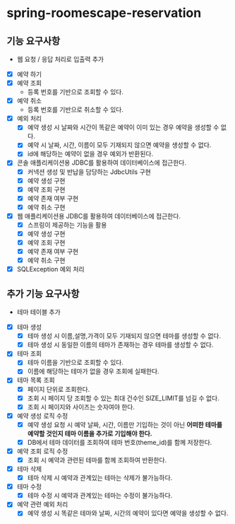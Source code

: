 # spring-roomescape-reservation

## 기능 요구사항
- 웹 요청 / 응답 처리로 입출력 추가
- [x] 예약 하기
- [x] 예약 조회
  - 등록 번호를 기반으로 조회할 수 있다.
- [x] 예약 취소
  - 등록 번호를 기반으로 취소할 수 있다.
- [x] 예외 처리
  - [x] 예약 생성 시 날짜와 시간이 똑같은 예약이 이미 있는 경우 예약을 생성할 수 없다.
  - [x] 예약 시 날짜, 시간, 이름이 모두 기재되지 않으면 예약을 생성할 수 없다.
  - [x] id에 해당하는 예약이 없을 경우 예외가 반환된다.
- [x] 콘솔 애플리케이션용 JDBC를 활용하여 데이터베이스에 접근한다.
  - [x] 커넥션 생성 및 반납을 담당하는 JdbcUtils 구현
  - [x] 예약 생성 구현
  - [x] 예약 조회 구현
  - [x] 예약 존재 여부 구현
  - [x] 예약 취소 구현
- [x] 웹 애플리케이션용 JDBC를 활용하여 데이터베이스에 접근한다.
  - [x] 스프링이 제공하는 기능을 활용
  - [x] 예약 생성 구현
  - [x] 예약 조회 구현
  - [x] 예약 존재 여부 구현
  - [x] 예약 취소 구현
- [x] SQLException 예외 처리

## 추가 기능 요구사항
- 테마 테이블 추가
- [x] 테마 생성
  - [x] 테마 생성 시 이름,설명,가격이 모두 기재되지 않으면 테마를 생성할 수 없다.
  - [x] 테마 생성 시 동일한 이름의 테마가 존재하는 경우 테마를 생성할 수 없다.
- [x] 테마 조회
  - [x] 테마 이름을 기반으로 조회할 수 있다.
  - [x] 이름에 해당하는 테마가 없을 경우 조회에 실패한다.
- [x] 테마 목록 조회
  - [x] 페이지 단위로 조회한다.
  - [x] 조회 시 페이지 당 조회할 수 있는 최대 건수인 SIZE_LIMIT를 넘길 수 없다.
  - [x] 조회 시 페이지와 사이즈는 숫자여야 한다.
- [x] 예약 생성 로직 수정
  - [x] 예약 생성 요청 시 예약 날짜, 시간, 이름만 기입하는 것이 아닌 **어떠한 테마를 예약할 것인지 테마 이름을 추가로 기입해야 한다.**
  - [x] DB에서 테마 데이터를 조회하여 테마 번호(theme_id)를 함께 저장한다.
- [x] 예약 조회 로직 수정
  - [x] 조회 시 예약과 관련된 테마를 함께 조회하여 반환한다.
- [x] 테마 삭제
  - [x] 테마 삭제 시 예약과 관계있는 테마는 삭제가 불가능하다.
- [x] 테마 수정
  - [x] 테마 수정 시 예약과 관계있는 테마는 수정이 불가능하다.
- [x] 예약 관련 예외 처리
  - [x] 예약 생성 시 똑같은 테마와 날짜, 시간의 예약이 있다면 예약을 생성할 수 없다.
